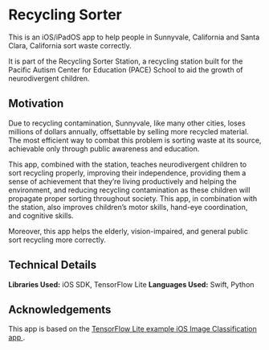 # Recycling Sorter
This is an iOS/iPadOS app to help people in Sunnyvale, California and Santa Clara, California sort waste correctly.

It is part of the Recycling Sorter Station, a recycling station built for the Pacific Autism Center for Education (PACE) School to aid the growth of neurodivergent children.
## Motivation
Due to recycling contamination, Sunnyvale, like many other cities, loses millions of dollars annually, offsettable by selling more recycled material. The most efficient way to combat this problem is sorting waste at its source, achievable only through public awareness and education.

This app, combined with the station, teaches neurodivergent children to sort recycling properly, improving their independence, providing them a sense of achievement that they’re living productively and helping the environment, and reducing recycling contamination as these children will propagate proper sorting throughout society. This app, in combination with the station, also improves children’s motor skills, hand-eye coordination, and cognitive skills.

Moreover, this app helps the elderly, vision-impaired, and general public sort recycling more correctly.
## Technical Details
**Libraries Used:** iOS SDK, TensorFlow Lite
**Languages Used:** Swift, Python
## Acknowledgements
This app is based on the [TensorFlow Lite example iOS Image Classification app
](https://github.com/tensorflow/examples/tree/master/lite/examples/image_classification/ios).
